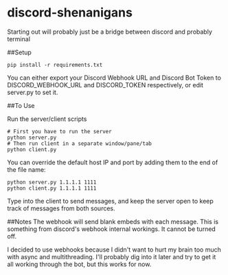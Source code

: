 # discord-shenanigans
Starting out will probably just be a bridge between discord and probably terminal

##Setup
```
pip install -r requirements.txt
```
You can either export your Discord Webhook URL and Discord Bot Token to
DISCORD_WEBHOOK_URL and DISCORD_TOKEN respectively, or edit server.py to set it.


##To Use

Run the server/client scripts
```
# First you have to run the server
python server.py
# Then run client in a separate window/pane/tab
python client.py
```

You can override the default host IP and port by adding them to the end of the file name:
```
python server.py 1.1.1.1 1111
python client.py 1.1.1.1 1111
```

Type into the client to send messages, and keep the server open to keep
track of messages from both sources. <br>

##Notes
The webhook will send blank embeds with each message. This is something
from discord's webhook internal workings. It cannot be turned off.<br>

I decided to use webhooks because I didn't want to hurt my brain too much with
async and multithreading. I'll probably dig into it later and try to get it
all working through the bot, but this works for now.<br>
